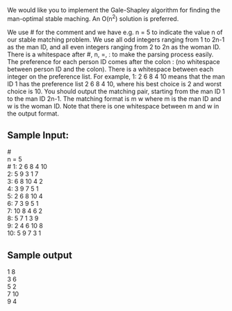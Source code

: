 We would like you to implement
the Gale-Shapley algorithm for finding the man-optimal stable maching. An O(n<sup>2</sup>) solution is preferred.

We use # for the comment and we have e.g. n = 5 to indicate the value n of our stable matching
problem. We use all odd integers ranging from 1 to 2n-1 as the man ID, and all even integers ranging
from 2 to 2n as the woman ID. There is a whitespace after #, n, =, : to make the parsing process easily.
The preference for each person ID comes after the colon : (no whitespace between person ID and the
colon). There is a whitespace between each integer on the preference list. For example, 1: 2 6 8 4 10
means that the man ID 1 has the preference list 2 6 8 4 10, where his best choice is 2 and worst
choice is 10.
You should output the matching pair, starting from the man ID 1 to the man ID 2n-1. The matching
format is m w where m is the man ID and w is the woman ID. Note that there is one whitespace
between m and w in the output format.


## Sample Input:
\#\
n = 5\
\#
1: 2 6 8 4 10\
2: 5 9 3 1 7\
3: 6 8 10 4 2\
4: 3 9 7 5 1\
5: 2 6 8 10 4\
6: 7 3 9 5 1\
7: 10 8 4 6 2\
8: 5 7 1 3 9\
9: 2 4 6 10 8\
10: 5 9 7 3 1


## Sample output

1 8\
3 6\
5 2\
7 10\
9 4
